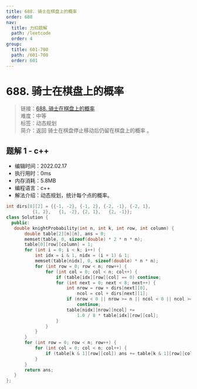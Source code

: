```yaml
---
title: 688. 骑士在棋盘上的概率
order: 688
nav:
  title: 力扣题解
  path: /leetcode
  order: 4
group:
  title: 601-700
  path: /601-700
  order: 601
---
```


# 688. 骑士在棋盘上的概率
    
> 链接：[688. 骑士在棋盘上的概率](https://leetcode-cn.com/problems/knight-probability-in-chessboard/)  
> 难度：中等  
> 标签：动态规划  
> 简介：返回 骑士在棋盘停止移动后仍留在棋盘上的概率 。
      
## 题解 1 - c++
- 编辑时间：2022.02.17
- 执行用时：0ms
- 内存消耗：5.8MB
- 编程语言：c++
- 解法介绍：动态规划，统计每个点的概率。
```c++
int dirs[8][2] = {{-1, -2}, {-1, 2}, {-2, -1}, {-2, 1},
          {1, 2},   {1, -2}, {2, 1},   {2, -1}};
class Solution {
  public:
   double knightProbability(int n, int k, int row, int column) {
       double table[2][n][n], ans = 0;
       memset(table, 0, sizeof(double) * 2 * n * n);
       table[0][row][column] = 1;
       for (int i = 0; i < k; i++) {
           int idx = i & 1, nidx = (i + 1) & 1;
           memset(table[nidx], 0, sizeof(double) * n * n);
           for (int row = 0; row < n; row++) {
               for (int col = 0; col < n; col++) {
                   if (table[idx][row][col] == 0) continue;
                   for (int next = 0; next < 8; next++) {
                       int nrow = row + dirs[next][0],
                           ncol = col + dirs[next][1];
                       if (nrow < 0 || nrow >= n || ncol < 0 || ncol >= n)
                           continue;
                       table[nidx][nrow][ncol] +=
                           1.0 / 8 * table[idx][row][col];
                   }
               }
           }
       }
       for (int row = 0; row < n; row++) {
           for (int col = 0; col < n; col++) {
               if (table[k & 1][row][col]) ans += table[k & 1][row][col];
           }
       }
       return ans;
   }
};
```

      